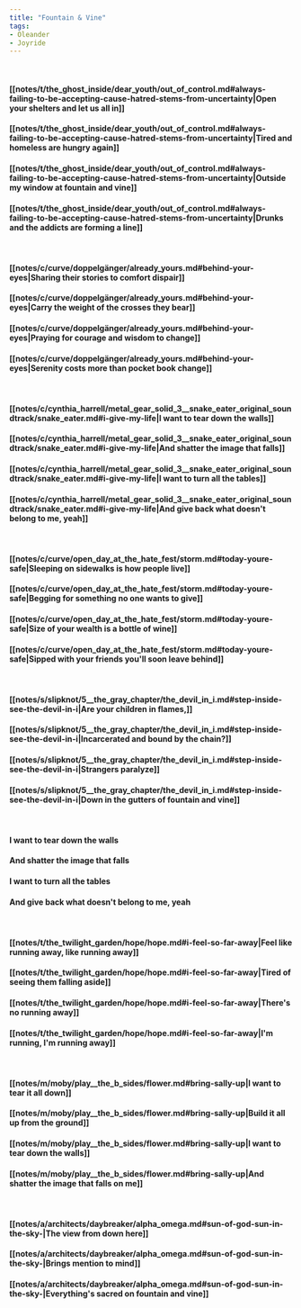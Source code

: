 ```yaml
---
title: "Fountain & Vine"
tags:
- Oleander
- Joyride
---
```

&nbsp;
#### [[notes/t/the_ghost_inside/dear_youth/out_of_control.md#always-failing-to-be-accepting-cause-hatred-stems-from-uncertainty|Open your shelters and let us all in]]
#### [[notes/t/the_ghost_inside/dear_youth/out_of_control.md#always-failing-to-be-accepting-cause-hatred-stems-from-uncertainty|Tired and homeless are hungry again]]
#### [[notes/t/the_ghost_inside/dear_youth/out_of_control.md#always-failing-to-be-accepting-cause-hatred-stems-from-uncertainty|Outside my window at fountain and vine]]
#### [[notes/t/the_ghost_inside/dear_youth/out_of_control.md#always-failing-to-be-accepting-cause-hatred-stems-from-uncertainty|Drunks and the addicts are forming a line]]
&nbsp;
#### [[notes/c/curve/doppelgänger/already_yours.md#behind-your-eyes|Sharing their stories to comfort dispair]]
#### [[notes/c/curve/doppelgänger/already_yours.md#behind-your-eyes|Carry the weight of the crosses they bear]]
#### [[notes/c/curve/doppelgänger/already_yours.md#behind-your-eyes|Praying for courage and wisdom to change]]
#### [[notes/c/curve/doppelgänger/already_yours.md#behind-your-eyes|Serenity costs more than pocket book change]]
&nbsp;
#### [[notes/c/cynthia_harrell/metal_gear_solid_3__snake_eater_original_soundtrack/snake_eater.md#i-give-my-life|I want to tear down the walls]]
#### [[notes/c/cynthia_harrell/metal_gear_solid_3__snake_eater_original_soundtrack/snake_eater.md#i-give-my-life|And shatter the image that falls]]
#### [[notes/c/cynthia_harrell/metal_gear_solid_3__snake_eater_original_soundtrack/snake_eater.md#i-give-my-life|I want to turn all the tables]]
#### [[notes/c/cynthia_harrell/metal_gear_solid_3__snake_eater_original_soundtrack/snake_eater.md#i-give-my-life|And give back what doesn't belong to me, yeah]]
&nbsp;
#### [[notes/c/curve/open_day_at_the_hate_fest/storm.md#today-youre-safe|Sleeping on sidewalks is how people live]]
#### [[notes/c/curve/open_day_at_the_hate_fest/storm.md#today-youre-safe|Begging for something no one wants to give]]
#### [[notes/c/curve/open_day_at_the_hate_fest/storm.md#today-youre-safe|Size of your wealth is a bottle of wine]]
#### [[notes/c/curve/open_day_at_the_hate_fest/storm.md#today-youre-safe|Sipped with your friends you'll soon leave behind]]
&nbsp;
#### [[notes/s/slipknot/5__the_gray_chapter/the_devil_in_i.md#step-inside-see-the-devil-in-i|Are your children in flames,]]
#### [[notes/s/slipknot/5__the_gray_chapter/the_devil_in_i.md#step-inside-see-the-devil-in-i|Incarcerated and bound by the chain?]]
#### [[notes/s/slipknot/5__the_gray_chapter/the_devil_in_i.md#step-inside-see-the-devil-in-i|Strangers paralyze]]
#### [[notes/s/slipknot/5__the_gray_chapter/the_devil_in_i.md#step-inside-see-the-devil-in-i|Down in the gutters of fountain and vine]]
&nbsp;
#### I want to tear down the walls
#### And shatter the image that falls
#### I want to turn all the tables
#### And give back what doesn't belong to me, yeah
&nbsp;
#### [[notes/t/the_twilight_garden/hope/hope.md#i-feel-so-far-away|Feel like running away, like running away]]
#### [[notes/t/the_twilight_garden/hope/hope.md#i-feel-so-far-away|Tired of seeing them falling aside]]
#### [[notes/t/the_twilight_garden/hope/hope.md#i-feel-so-far-away|There's no running away]]
#### [[notes/t/the_twilight_garden/hope/hope.md#i-feel-so-far-away|I'm running, I'm running away]]
&nbsp;
#### [[notes/m/moby/play__the_b_sides/flower.md#bring-sally-up|I want to tear it all down]]
#### [[notes/m/moby/play__the_b_sides/flower.md#bring-sally-up|Build it all up from the ground]]
#### [[notes/m/moby/play__the_b_sides/flower.md#bring-sally-up|I want to tear down the walls]]
#### [[notes/m/moby/play__the_b_sides/flower.md#bring-sally-up|And shatter the image that falls on me]]
&nbsp;
#### [[notes/a/architects/daybreaker/alpha_omega.md#sun-of-god-sun-in-the-sky-|The view from down here]]
#### [[notes/a/architects/daybreaker/alpha_omega.md#sun-of-god-sun-in-the-sky-|Brings mention to mind]]
#### [[notes/a/architects/daybreaker/alpha_omega.md#sun-of-god-sun-in-the-sky-|Everything's sacred on fountain and vine]]
